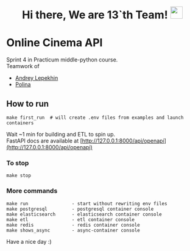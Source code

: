 <h1 align="center">Hi there, We are 13`th Team!
<img src="https://github.com/blackcater/blackcater/raw/main/images/Hi.gif" height="32"/></h1>

# Online Cinema API
Sprint 4 in Practicum middle-python course.  
Teamwork of
* [Andrey Lepekhin](https://github.com/andrey-lepekhin)
* [Polina](https://github.com/Polinavas95)

## How to run
```
make first_run  # will create .env files from examples and launch containers
```
Wait ~1 min for building and ETL to spin up.  
FastAPI docs are available at [http://127.0.0.1:8000/api/openapi](http://127.0.0.1:8000/api/openapi)

### To stop
```
make stop
```

### More commands
```
make run                - start without rewriting env files
make postgresql         - postgresql container console
make elasticsearch      - elasticsearch container console
make etl                - etl container console
make redis              - redis container console
make shows_async        - async-container console
```


Have a nice day :)
